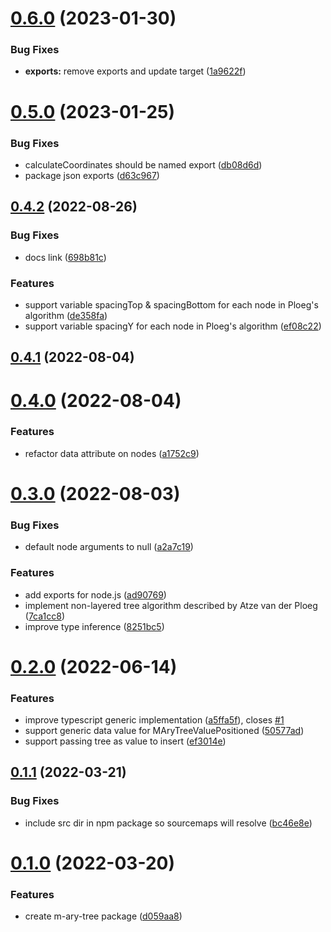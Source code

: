 # [0.6.0](https://github.com/jsakas/m-ary-tree/compare/v0.5.0...v0.6.0) (2023-01-30)


### Bug Fixes

* **exports:** remove exports and update target ([1a9622f](https://github.com/jsakas/m-ary-tree/commit/1a9622fb177489dd6511f7083ca5a258a92a23ff))



# [0.5.0](https://github.com/jsakas/m-ary-tree/compare/v0.4.2...v0.5.0) (2023-01-25)


### Bug Fixes

* calculateCoordinates should be named export ([db08d6d](https://github.com/jsakas/m-ary-tree/commit/db08d6d50323289842a37ce0bd718b501dee60bf))
* package json exports ([d63c967](https://github.com/jsakas/m-ary-tree/commit/d63c967a259422f7ca4942d4989746b21d24ad81))



## [0.4.2](https://github.com/jsakas/m-ary-tree/compare/v0.4.1...v0.4.2) (2022-08-26)


### Bug Fixes

* docs link ([698b81c](https://github.com/jsakas/m-ary-tree/commit/698b81c83b35ab08a4daf1abbb0e38943e793cc9))


### Features

* support variable spacingTop & spacingBottom for each node in Ploeg's algorithm ([de358fa](https://github.com/jsakas/m-ary-tree/commit/de358faa53e4e78c702385b7ae26a0175c7c4258))
* support variable spacingY for each node in Ploeg's algorithm ([ef08c22](https://github.com/jsakas/m-ary-tree/commit/ef08c22647824aff46d5b6a658403dcdcbcb26da))



## [0.4.1](https://github.com/jsakas/m-ary-tree/compare/v0.4.0...v0.4.1) (2022-08-04)



# [0.4.0](https://github.com/jsakas/m-ary-tree/compare/v0.3.0...v0.4.0) (2022-08-04)


### Features

* refactor data attribute on nodes ([a1752c9](https://github.com/jsakas/m-ary-tree/commit/a1752c95c315b79bad6eb81c6a968630c0acab31))



# [0.3.0](https://github.com/jsakas/m-ary-tree/compare/v0.2.0...v0.3.0) (2022-08-03)


### Bug Fixes

* default node arguments to null ([a2a7c19](https://github.com/jsakas/m-ary-tree/commit/a2a7c19f9eca1b8092185521bf612705ed47b0be))


### Features

* add exports for node.js ([ad90769](https://github.com/jsakas/m-ary-tree/commit/ad90769039ac3500ef2ad534c571d2407323855c))
* implement non-layered tree algorithm described by Atze van der Ploeg ([7ca1cc8](https://github.com/jsakas/m-ary-tree/commit/7ca1cc8008b1e794132ad5a7c332b068a86ce42d))
* improve type inference ([8251bc5](https://github.com/jsakas/m-ary-tree/commit/8251bc5cb3c6983bbf91a5d584ed10a9cdaaf2f7))



# [0.2.0](https://github.com/jsakas/m-ary-tree/compare/v0.1.1...v0.2.0) (2022-06-14)


### Features

* improve typescript generic implementation ([a5ffa5f](https://github.com/jsakas/m-ary-tree/commit/a5ffa5f92ba5611dd0850a4873eb831441c54553)), closes [#1](https://github.com/jsakas/m-ary-tree/issues/1)
* support generic data value for MAryTreeValuePositioned ([50577ad](https://github.com/jsakas/m-ary-tree/commit/50577ad111d1987ceb2f39e6504f997257e2573e))
* support passing tree as value to insert ([ef3014e](https://github.com/jsakas/m-ary-tree/commit/ef3014e53832b6c807eb033d8274c59da3b4cb4a))



## [0.1.1](https://github.com/jsakas/m-ary-tree/compare/v0.1.0...v0.1.1) (2022-03-21)


### Bug Fixes

* include src dir in npm package so sourcemaps will resolve ([bc46e8e](https://github.com/jsakas/m-ary-tree/commit/bc46e8ede165eda8a1002500fb3abedaee3428c0))



# [0.1.0](https://github.com/jsakas/m-ary-tree/compare/d059aa84cdec68a3e07bcbca87185345dc5958b3...v0.1.0) (2022-03-20)


### Features

* create m-ary-tree package ([d059aa8](https://github.com/jsakas/m-ary-tree/commit/d059aa84cdec68a3e07bcbca87185345dc5958b3))



